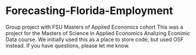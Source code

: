 # Forecasting-Florida-Employment
Group project with FSU Masters of Applied Economics cohort 
This was a project for the Masters of Science in Applied Economics Analizing Econimic Data course. 
We initially used this as a place to store code, but used OSF instead. If you have questions, please let me know. 
